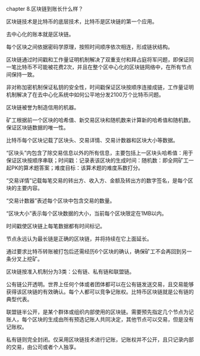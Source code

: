 chapter 8.区块链到账长什么样？

区块链技术是比特币的底层技术，比特币是区块链的第一个应用。

去中心化的账本就是区块链。

每个区块之间依据密码学原理，按照时间顺序依次相连，形成链状结构。

区块链通过时间戳和工作量证明机制解决了双重支付和拜占庭将军问题，即保证同一笔比特币不可能被花费2次，并且在整个区中心化的区块链网络中，在所有节点间保持一致。

非对称加密机制保证私钥的安全性，时间戳保证区块按顺序连接成链，工作量证明机制解决了在去中心化系统中如何公平地分发2100万个比特币问题。

区块链被誉为制造信用的机器。

矿工根据前一个区块的哈希值、新交易区块和随机数来计算新的哈希值和随机数。保证区块链数据的唯一性。

比特币每个区块记载了区块头、交易详情、交易计数器和区块大小等数据。

“区块头”内包含了除交易信息以外的所有信息，主要包括上一区块头哈希值：用于保证区块按顺序串联；时间戳：记录表该区块的生成时间：随机数：即全网矿工一起PK的算术题答案；难度目标：该算术题的难度系数打分。

“交易详情”记载每笔交易的转出方、收入方、金额及转出方的数字签名，是每个区块的主要内容。

“交易计数器”表述每个区块中包含交易的数量。

“区块大小”表示每个区块数据的大小，当前每个区块限定在1MB以内。

时间戳使区块链上每笔数据都有时间标记。

节点永远认为最长链是正确的区块链，并将持续在它上面延长。

通过要求比特币转账被打包后还需经历6个区块的确认，确保矿工不会再回到另一条分叉上挖矿。

区块链按准入机制分为3类：公有链、私有链和联盟链。

公有链公开透明。世界上任何个体或者团体都可以在公有链发送交易，且交易能够获得该区块链的有效确认。每个人都可以竞争记账权。比特币区块链就是公有链的典型代表。

联盟链半公开，是某个群体或组织内部使用的区块链。需要预先指定几个节点为记账人，每个区块的生成由所有预选记账人共同决定，其他节点可以交易，但是没有记账权。

私有链则完全封闭。仅采用区块链技术进行记账，记账权并不公开，且只记录内部的交易，由公司或者个人独享。